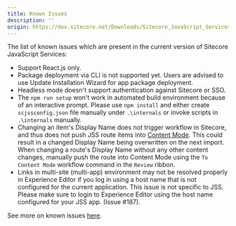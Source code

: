 ```yaml
---
title: Known Issues
description: ''
origin: https://dev.sitecore.net/Downloads/Sitecore_JavaScript_Services/90_Tech_Preview/Sitecore_JavaScript_Services_90_Tech_Preview/Known_Issues
---
```


The list of known issues which are present in the current version of Sitecore JavaScript Services:

-   Support React.js only.
-   Package deployment via CLI is not supported yet. Users are advised to use Update Installation Wizard for app package deployment.
-   Headless mode doesn't support authentication against Sitecore or SSO.
-   The `npm run setup` won't work in automated build environment because of an interactive prompt. Please use `npm install` and either create `scjssconfig.json` file manually under `.\internals` or invoke scripts in `.\internals` manually.
-   Changing an item's Display Name does not trigger workflow in Sitecore, and thus does not push JSS route items into [Content Mode](#/dev-workflows?id=content-workflow-and-developer-overwrite). This could result in a changed Display Name being overwritten on the next import. When changing a route's Display Name without any other content changes, manually push the route into Content Mode using the `To Content Mode` workflow command in the `Review` ribbon.
-   Links in multi-site (multi-app) environment may not be resolved properly in Experience Editor if you log in using a host name that is not configured for the current application. This issue is not specific to JSS. Please make sure to login to Experience Editor using the host name configured for your JSS app. (Issue #187).

See more on known issues [here](https://jss.sitecore.net/#/release-notes?id=known-issues).